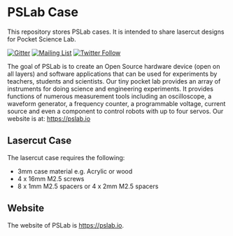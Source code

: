 # PSLab Case

This repository stores PSLab cases. It is intended to share lasercut designs for Pocket Science Lab.

[![Gitter](https://badges.gitter.im/fossasia/pslab.svg)](https://gitter.im/fossasia/pslab?utm_source=badge&utm_medium=badge&utm_campaign=pr-badge)
[![Mailing List](https://img.shields.io/badge/Mailing%20List-FOSSASIA-blue.svg)](https://groups.google.com/forum/#!forum/pslab-fossasia)
[![Twitter Follow](https://img.shields.io/twitter/follow/pslabio.svg?style=social&label=Follow&maxAge=2592000?style=flat-square)](https://twitter.com/pslabio)

The goal of PSLab is to create an Open Source hardware device (open on all layers) and software applications that can be used for experiments by teachers, students and scientists. Our tiny pocket lab provides an array of instruments for doing science and engineering experiments. It provides functions of numerous measurement tools including an oscilloscope, a waveform generator, a frequency counter, a programmable voltage, current source and even a component to control robots with up to four servos. Our website is at: https://pslab.io

## Lasercut Case

The lasercut case requires the following:
* 3mm case material e.g. Acrylic or wood
* 4 x 16mm M2.5 screws
* 8 x 1mm M2.5 spacers or 4 x 2mm M2.5 spacers

## Website

The website of PSLab is https://pslab.io.

